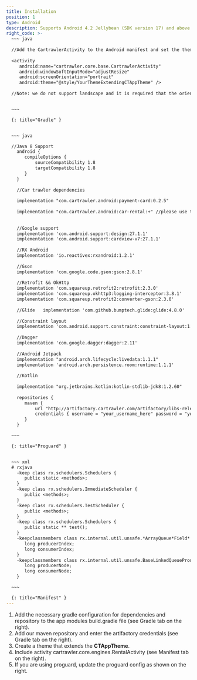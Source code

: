 ```yaml
---
title: Installation
position: 1
type: Android
description: Supports Android 4.2 Jellybean (SDK version 17) and above
right_code: >-
  ~~~ java
  
  //Add the CartrawlerActivity to the Android manifest and set the theme as the theme created in the previous step.  See example below:
  
  <activity
     android:name="cartrawler.core.base.CartrawlerActivity"
     android:windowSoftInputMode="adjustResize"
     android:screenOrientation="portrait"
     android:theme="@style/YourThemeExtendingCTAppTheme" />
  
  //Note: we do not support landscape and it is required that the orientation is fixed to portrait


  ~~~

  {: title="Gradle" }


  ~~~ java

  //Java 8 Support
    android {
       compileOptions {
           sourceCompatibility 1.8
           targetCompatibility 1.8
       }
    }
  
    //Car trawler dependencies
  
    implementation "com.cartrawler.android:payment-card:0.2.5"
  
    implementation "com.cartrawler.android:car-rental:+" //please use the version number sent to you by the CT team
  
  
    //Google support
    implementation 'com.android.support:design:27.1.1'
    implementation 'com.android.support:cardview-v7:27.1.1'
  
    //RX Android
    implementation 'io.reactivex:rxandroid:1.2.1'
  
    //Gson
    implementation 'com.google.code.gson:gson:2.8.1'
  
    //Retrofit && OkHttp
    implementation 'com.squareup.retrofit2:retrofit:2.3.0'
    implementation 'com.squareup.okhttp3:logging-interceptor:3.8.1'
    implementation 'com.squareup.retrofit2:converter-gson:2.3.0'
  
    //Glide   implementation 'com.github.bumptech.glide:glide:4.8.0'
  
    //Constraint layout
    implementation 'com.android.support.constraint:constraint-layout:1.1.2'
  
    //Dagger
    implementation 'com.google.dagger:dagger:2.11'
  
    //Android Jetpack
    implementation "android.arch.lifecycle:livedata:1.1.1"
    implementation 'android.arch.persistence.room:runtime:1.1.1'
  
    //Kotlin
    
    implementation "org.jetbrains.kotlin:kotlin-stdlib-jdk8:1.2.60"
    
    repositories {
       maven {
           url "http://artifactory.cartrawler.com/artifactory/libs-release-local"
           credentials { username = "your_username_here" password = "your_password_here" }
       }
    }

  ~~~

  {: title="Proguard" }


  ~~~ xml
  # rxjava
    -keep class rx.schedulers.Schedulers {
       public static <methods>;
    }
    -keep class rx.schedulers.ImmediateScheduler {
       public <methods>;
    }
    -keep class rx.schedulers.TestScheduler {
       public <methods>;
    }
    -keep class rx.schedulers.Schedulers {
       public static ** test();
    }
    -keepclassmembers class rx.internal.util.unsafe.*ArrayQueue*Field* {
       long producerIndex;
       long consumerIndex;
    }
    -keepclassmembers class rx.internal.util.unsafe.BaseLinkedQueueProducerNodeRef {
       long producerNode;
       long consumerNode;
    }

  ~~~

  {: title="Manifest" }
---
```



1. Add the necessary gradle configuration for dependencies and repository to the app modules build.gradle file (see Gradle tab on the right).
2. Add our maven repository and enter the artifactory credentials (see Gradle tab on the right).
3. Create a theme that extends the **CTAppTheme**.
4. Include activity cartrawler.core.engines.RentalActivity (see Manifest tab on the right).
5. If you are using proguard, update the proguard config as shown on the right.
